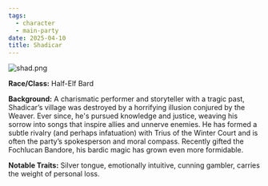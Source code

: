 ```yaml
---
tags:
  - character
  - main-party
date: 2025-04-10
title: Shadicar
---
```


![shad.png](/images/shad.png)

**Race/Class:** Half-Elf Bard

**Background:** A charismatic performer and storyteller with a tragic past, Shadicar’s village was destroyed by a horrifying illusion conjured by the Weaver. Ever since, he's pursued knowledge and justice, weaving his sorrow into songs that inspire allies and unnerve enemies. He has formed a subtle rivalry (and perhaps infatuation) with Trius of the Winter Court and is often the party’s spokesperson and moral compass. Recently gifted the Fochlucan Bandore, his bardic magic has grown even more formidable.

**Notable Traits:** Silver tongue, emotionally intuitive, cunning gambler, carries the weight of personal loss.